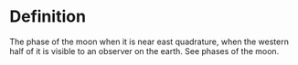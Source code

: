 # Definition

The phase of the moon when it is near east quadrature, when the western
half of it is visible to an observer on the earth. See phases of the
moon.
